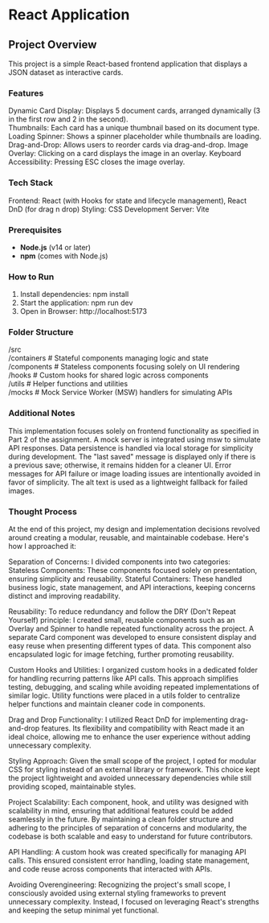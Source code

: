 # React Application

## Project Overview
This project is a simple React-based frontend application that displays a JSON dataset as interactive cards. 

### Features
Dynamic Card Display: Displays 5 document cards, arranged dynamically (3 in the first row and 2 in the second).  
Thumbnails: Each card has a unique thumbnail based on its document type.
Loading Spinner: Shows a spinner placeholder while thumbnails are loading.
Drag-and-Drop: Allows users to reorder cards via drag-and-drop.
Image Overlay: Clicking on a card displays the image in an overlay.
Keyboard Accessibility: Pressing ESC closes the image overlay.

### Tech Stack
Frontend: React (with Hooks for state and lifecycle management), React DnD (for drag n drop)
Styling: CSS 
Development Server: Vite

### Prerequisites
- **Node.js** (v14 or later)
- **npm** (comes with Node.js)

### How to Run
1. Install dependencies:
   npm install
2. Start the application:
   npm run dev
3. Open in Browser:
   http://localhost:5173

### Folder Structure
/src  
  /containers      # Stateful components managing logic and state  
  /components     # Stateless components focusing solely on UI rendering  
  /hooks          # Custom hooks for shared logic across components  
  /utils          # Helper functions and utilities  
  /mocks          # Mock Service Worker (MSW) handlers for simulating APIs  

### Additional Notes
This implementation focuses solely on frontend functionality as specified in Part 2 of the assignment.
A mock server is integrated using msw to simulate API responses.
Data persistence is handled via local storage for simplicity during development.
The "last saved" message is displayed only if there is a previous save; otherwise, it remains hidden for a cleaner UI.
Error messages for API failure or image loading issues are intentionally avoided in favor of simplicity.
The alt text is used as a lightweight fallback for failed images.

### Thought Process
At the end of this project, my design and implementation decisions revolved around creating a modular, reusable, and maintainable codebase. Here's how I approached it:

Separation of Concerns: I divided components into two categories:
Stateless Components: These components focused solely on presentation, ensuring simplicity and reusability.
Stateful Containers: These handled business logic, state management, and API interactions, keeping concerns distinct and improving readability.

Reusability: To reduce redundancy and follow the DRY (Don't Repeat Yourself) principle:
I created small, reusable components such as an Overlay and Spinner to handle repeated functionality across the project.
A separate Card component was developed to ensure consistent display and easy reuse when presenting different types of data. This component also encapsulated logic for image fetching, further promoting reusability.

Custom Hooks and Utilities:
I organized custom hooks in a dedicated folder for handling recurring patterns like API calls. This approach simplifies testing, debugging, and scaling while avoiding repeated implementations of similar logic.
Utility functions were placed in a utils folder to centralize helper functions and maintain cleaner code in components.

Drag and Drop Functionality:
I utilized React DnD for implementing drag-and-drop features. Its flexibility and compatibility with React made it an ideal choice, allowing me to enhance the user experience without adding unnecessary complexity.

Styling Approach:
Given the small scope of the project, I opted for modular CSS for styling instead of an external library or framework. This choice kept the project lightweight and avoided unnecessary dependencies while still providing scoped, maintainable styles.

Project Scalability:
Each component, hook, and utility was designed with scalability in mind, ensuring that additional features could be added seamlessly in the future.
By maintaining a clean folder structure and adhering to the principles of separation of concerns and modularity, the codebase is both scalable and easy to understand for future contributors.

API Handling:
A custom hook was created specifically for managing API calls. This ensured consistent error handling, loading state management, and code reuse across components that interacted with APIs.

Avoiding Overengineering:
Recognizing the project's small scope, I consciously avoided using external styling frameworks to prevent unnecessary complexity. Instead, I focused on leveraging React's strengths and keeping the setup minimal yet functional.


